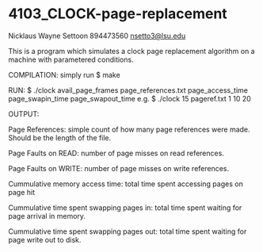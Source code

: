 # 4103_CLOCK-page-replacement
Nicklaus Wayne Settoon 894473560 nsetto3@lsu.edu

This is a program which simulates a clock page replacement algorithm on a machine with parametered conditions.

COMPILATION:
simply run $ make

RUN:
$ ./clock avail_page_frames page_references.txt page_access_time page_swapin_time page_swapout_time
    e.g. $ ./clock 15 pageref.txt 1 10 20

OUTPUT:

Page References: simple count of how many page references were made. Should be the length of the file.

Page Faults on READ: number of page misses on read references.

Page Faults on WRITE: number of page misses on write references.

Cummulative memory access time: total time spent accessing pages on page hit

Cummulative time spent swapping pages in: total time spent waiting for page arrival in memory.

Cummulative time spent swapping pages out: total time spent waiting for page write out to disk.
